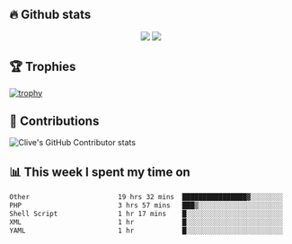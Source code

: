 ## &#128293; Github stats

<!-- GitHub Readme Streak Stats - https://github.com/DenverCoder1/github-readme-streak-stats -->
<p align="center">

<picture>
  <source 
    srcset="https://github-readme-stats.vercel.app/api?username=clivewalkden&count_private=true&show_icons=true&theme=darcula"
    media="(prefers-color-scheme: dark)"
  />
  <source
    srcset="https://github-readme-stats.vercel.app/api?username=clivewalkden&count_private=true&show_icons=true&theme=calm"
    media="(prefers-color-scheme: light), (prefers-color-scheme: no-preference)"
  />
  <img src="https://github-readme-stats.vercel.app/api?username=clivewalkden&count_private=true&show_icons=true&theme=darcula" />
</picture>

<a href="https://git.io/streak-stats" target="_blank">
  <img src="http://github-readme-streak-stats.herokuapp.com?user=clivewalkden&theme=darcula&date_format=j%20M%5B%20Y%5D" />
</a>

</p>

## &#127942; Trophies
[![trophy](https://github-profile-trophy.vercel.app/?username=clivewalkden&theme=onedark)](https://github.com/clivewalkden/github-profile-trophy)

## &#129309; Contributions
![Clive's GitHub Contributor stats](https://github-contributor-stats.vercel.app/api?username=clivewalkden)

## &#128202; This week I spent my time on
<!--START_SECTION:waka-->

```txt
Other                      19 hrs 32 mins  ████████████████▓░░░░░░░░   66.82 %
PHP                        3 hrs 57 mins   ███▒░░░░░░░░░░░░░░░░░░░░░   13.54 %
Shell Script               1 hr 17 mins    █░░░░░░░░░░░░░░░░░░░░░░░░   04.40 %
XML                        1 hr            █░░░░░░░░░░░░░░░░░░░░░░░░   03.46 %
YAML                       1 hr            █░░░░░░░░░░░░░░░░░░░░░░░░   03.46 %
```

<!--END_SECTION:waka-->
